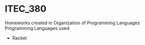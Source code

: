 ITEC_380
==========================================================

Homeworks created in Organization of Programming Languages
Programming Languages used:
- Racket
